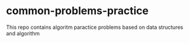 # common-problems-practice
This repo contains algoritm paractice problems based on data structures and algorithm
